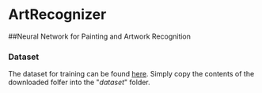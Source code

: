 # ArtRecognizer
##Neural Network for Painting and Artwork Recognition

### Dataset
The dataset for training can be found [here](https://1drv.ms/f/s!AsZCPAMKX5aVg8MQWPKk5lQeq240bw). Simply copy the contents of the downloaded folfer into the "_dataset_" folder.
